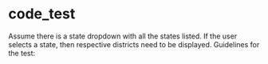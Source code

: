 # code_test
Assume there is a state dropdown with  all the states listed.  If the user selects a state, then respective districts need to be displayed. Guidelines for the test:
